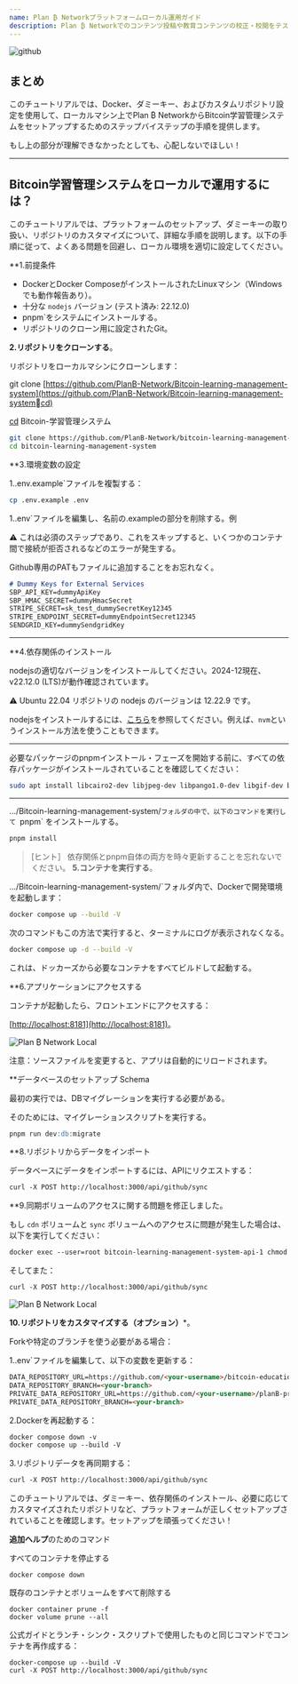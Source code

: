 ```yaml
---
name: Plan ₿ Networkプラットフォームローカル運用ガイド
description: Plan ₿ Networkでのコンテンツ投稿や教育コンテンツの校正・校閲をテストしたいのですが、ローカル環境でPlan ₿ Networkを動かすにはどうすればよいですか？
---
```

![github](assets/cover.webp)

## まとめ

このチュートリアルでは、Docker、ダミーキー、およびカスタムリポジトリ設定を使用して、ローカルマシン上でPlan ₿ NetworkからBitcoin学習管理システムをセットアップするためのステップバイステップの手順を提供します。

もし上の部分が理解できなかったとしても、心配しないでほしい！

---
## **Bitcoin学習管理システムをローカルで運用するには**？

このチュートリアルでは、プラットフォームのセットアップ、ダミーキーの取り扱い、リポジトリのカスタマイズについて、詳細な手順を説明します。以下の手順に従って、よくある問題を回避し、ローカル環境を適切に設定してください。

**1.前提条件


- DockerとDocker ComposeがインストールされたLinuxマシン（Windowsでも動作報告あり）。
- 十分な `nodejs` バージョン (テスト済み: 22.12.0)
- pnpm`をシステムにインストールする。
- リポジトリのクローン用に設定されたGit。

**2.リポジトリをクローンする**。

リポジトリをローカルマシンにクローンします：

git clone [https://github.com/PlanB-Network/Bitcoin-learning-management-system](https://github.com/PlanB-Network/Bitcoin-learning-management-system࿼cd)

[cd](https://github.com/PlanB-Network/Bitcoin-learning-management-system࿼cd) Bitcoin-学習管理システム

```bash
git clone https://github.com/PlanB-Network/bitcoin-learning-management-system
cd bitcoin-learning-management-system
```

**3.環境変数の設定

1\..env.example`ファイルを複製する：

```bash
cp .env.example .env
```

1..env`ファイルを編集し、名前の.exampleの部分を削除する。例

⚠️ これは必須のステップであり、これをスキップすると、いくつかのコンテナ間で接続が拒否されるなどのエラーが発生する。

Github専用のPATもファイルに追加することをお忘れなく。

```markdown
# Dummy Keys for External Services
SBP_API_KEY=dummyApiKey
SBP_HMAC_SECRET=dummyHmacSecret
STRIPE_SECRET=sk_test_dummySecretKey12345
STRIPE_ENDPOINT_SECRET=dummyEndpointSecret12345
SENDGRID_KEY=dummySendgridKey
```

---
**4.依存関係のインストール

nodejsの適切なバージョンをインストールしてください。2024-12現在、v22.12.0 (LTS)が動作確認されています。

⚠️ Ubuntu 22.04 リポジトリの nodejs のバージョンは 12.22.9 です。

nodejsをインストールするには、[こちら](https://nodejs.org/en/download/package-manager)を参照してください。例えば、`nvm`というインストール方法を使うこともできます。

---
必要なパッケージのpnpmインストール・フェーズを開始する前に、すべての依存パッケージがインストールされていることを確認してください：

```bash
sudo apt install libcairo2-dev libjpeg-dev libpango1.0-dev libgif-dev build-essential g++ libpixman-1-dev
```

---
.../Bitcoin-learning-management-system/`フォルダの中で、以下のコマンドを実行して `pnpm` をインストールする。

```bash
pnpm install
```

> [ヒント］
> 依存関係とpnpm自体の両方を時々更新することを忘れないでください。
**5.コンテナを実行する**。

.../Bitcoin-learning-management-system/`フォルダ内で、Dockerで開発環境を起動します：

```bash
docker compose up --build -V
```

次のコマンドもこの方法で実行すると、ターミナルにログが表示されなくなる。

```bash
docker compose up -d --build -V
```

これは、ドッカーズから必要なコンテナをすべてビルドして起動する。

**6.アプリケーションにアクセスする

コンテナが起動したら、フロントエンドにアクセスする：

\[<http://localhost:8181](http://localhost:8181)>。

![Plan ₿ Network Local](assets/en/1.webp)

注意：ソースファイルを変更すると、アプリは自動的にリロードされます。

**データベースのセットアップ Schema

最初の実行では、DBマイグレーションを実行する必要がある。

そのためには、マイグレーションスクリプトを実行する。

```markdown
pnpm run dev:db:migrate
```

**8.リポジトリからデータをインポート

データベースにデータをインポートするには、APIにリクエストする：

```markdown
curl -X POST http://localhost:3000/api/github/sync
```

**9.同期ボリュームのアクセスに関する問題を修正しました。

もし `cdn` ボリュームと `sync` ボリュームへのアクセスに問題が発生した場合は、以下を実行してください：

```markdown
docker exec --user=root bitcoin-learning-management-system-api-1 chmod 777 /tmp/{sync,cdn}
```

そしてまた：

```markdown
curl -X POST http://localhost:3000/api/github/sync
```

![Plan ₿ Network Local](assets/en/2.webp)

**10.リポジトリをカスタマイズする（オプション）***。

Forkや特定のブランチを使う必要がある場合：

1..env`ファイルを編集して、以下の変数を更新する：

```markdown
DATA_REPOSITORY_URL=https://github.com/<your-username>/bitcoin-educational-content.git
DATA_REPOSITORY_BRANCH=<your-branch>
PRIVATE_DATA_REPOSITORY_URL=https://github.com/<your-username>/planB-premium-content.git
PRIVATE_DATA_REPOSITORY_BRANCH=<your-branch>
```

2\.Dockerを再起動する：

```markdown
docker compose down -v
docker compose up --build -V
```

3\.リポジトリデータを再同期する：

```markdown
curl -X POST http://localhost:3000/api/github/sync
```

このチュートリアルでは、ダミーキー、依存関係のインストール、必要に応じてカスタマイズされたリポジトリなど、プラットフォームが正しくセットアップされていることを確認します。セットアップを頑張ってください！

**追加ヘルプ**のためのコマンド

すべてのコンテナを停止する

```
docker compose down
```

既存のコンテナとボリュームをすべて削除する

```
docker container prune -f
docker volume prune --all
```

公式ガイドとランチ・シンク・スクリプトで使用したものと同じコマンドでコンテナを再作成する：

```
docker-compose up --build -V
curl -X POST http://localhost:3000/api/github/sync
```